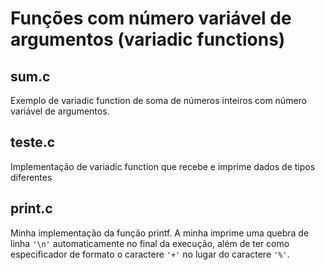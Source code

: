 # Funções com número variável de argumentos (variadic functions)

## sum.c
Exemplo de variadic function de soma de números inteiros com número variável de argumentos.

## teste.c
Implementação de variadic function que recebe e imprime dados de tipos diferentes

## print.c
Minha implementação da função printf. A minha imprime uma quebra de linha `'\n'` automaticamente no final da execução, além de ter como especificador de formato o caractere `'+'` no lugar do caractere `'%'`.
